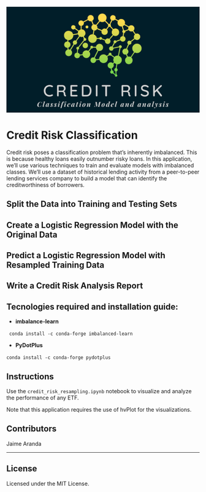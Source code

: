 ![Credit Risk Classification](Images/credit_risk.png)

# Credit Risk Classification

Credit risk poses a classification problem that’s inherently imbalanced. This is because healthy loans easily outnumber risky loans. In this application, we’ll use various techniques to train and evaluate models with imbalanced classes. We’ll use a dataset of historical lending activity from a peer-to-peer lending services company to build a model that can identify the creditworthiness of borrowers.


## Split the Data into Training and Testing Sets

## Create a Logistic Regression Model with the Original Data

## Predict a Logistic Regression Model with Resampled Training Data

## Write a Credit Risk Analysis Report



## Tecnologies required and installation guide:

* **imbalance-learn**

``` conda install -c conda-forge imbalanced-learn```

* **PyDotPlus**

``` conda install -c conda-forge pydotplus ```


## Instructions

Use the `credit_risk_resampling.ipynb` notebook to visualize and analyze the performance of any ETF.

Note that this application requires the use of hvPlot for the visualizations.

## Contributors

Jaime Aranda


---

## License

Licensed under the MIT License.
